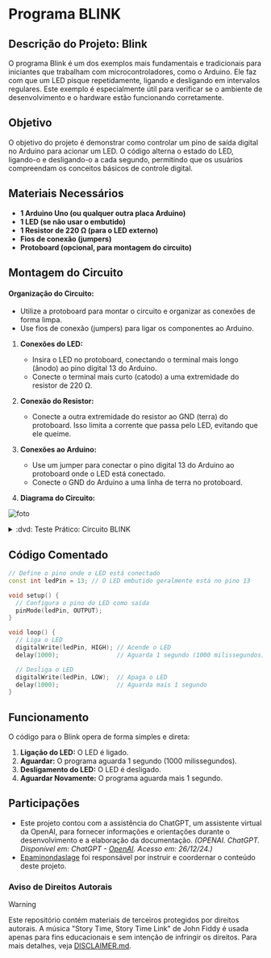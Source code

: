 # Programa BLINK

## Descrição do Projeto: Blink
O programa Blink é um dos exemplos mais fundamentais e tradicionais para iniciantes que trabalham com microcontroladores, como o Arduino. Ele faz com que um LED pisque repetidamente, ligando e desligando em intervalos regulares. Este exemplo é especialmente útil para verificar se o ambiente de desenvolvimento e o hardware estão funcionando corretamente.

## Objetivo
O objetivo do projeto é demonstrar como controlar um pino de saída digital no Arduino para acionar um LED. O código alterna o estado do LED, ligando-o e desligando-o a cada segundo, permitindo que os usuários compreendam os conceitos básicos de controle digital.

## Materiais Necessários
- **1 Arduino Uno (ou qualquer outra placa Arduino)**
- **1 LED (se não usar o embutido)**
- **1 Resistor de 220 Ω (para o LED externo)**
- **Fios de conexão (jumpers)**
- **Protoboard (opcional, para montagem do circuito)**

## Montagem do Circuito
#### Organização do Circuito:
   - Utilize a protoboard para montar o circuito e organizar as conexões de forma limpa.
   - Use fios de conexão (jumpers) para ligar os componentes ao Arduino.

1. **Conexões do LED:**
   - Insira o LED no protoboard, conectando o terminal mais longo (ânodo) ao pino digital 13 do Arduino.
   - Conecte o terminal mais curto (catodo) a uma extremidade do resistor de 220 Ω.
     
2. **Conexão do Resistor:**
   - Conecte a outra extremidade do resistor ao GND (terra) do protoboard. Isso limita a corrente que passa pelo LED, evitando que ele queime.

3. **Conexões ao Arduino:**
   - Use um jumper para conectar o pino digital 13 do Arduino ao protoboard onde o LED está conectado.
   - Conecte o GND do Arduino a uma linha de terra no protoboard.

4. **Diagrama do Circuito:**
   
![foto](https://github.com/Matheusrammos/LIA-Docs/blob/main/Exerc%C3%ADcio_em_Sala_1/Diagrama_Aula_1.png)
<details>
<summary> :dvd: Teste Prático: Circuito BLINK </summary>

[Circuito BLINK](https://github.com/user-attachments/assets/0fd8602f-0a26-4570-a3aa-290ff9b52ce1)
</details>



## Código Comentado
```cpp
// Define o pino onde o LED está conectado
const int ledPin = 13; // O LED embutido geralmente está no pino 13

void setup() {
  // Configura o pino do LED como saída
  pinMode(ledPin, OUTPUT);
}

void loop() {
  // Liga o LED
  digitalWrite(ledPin, HIGH); // Acende o LED
  delay(1000);                // Aguarda 1 segundo (1000 milissegundos)

  // Desliga o LED
  digitalWrite(ledPin, LOW);  // Apaga o LED
  delay(1000);                // Aguarda mais 1 segundo
}
````

## Funcionamento
O código para o Blink opera de forma simples e direta:
1. **Ligação do LED:** O LED é ligado.
2. **Aguardar:** O programa aguarda 1 segundo (1000 milissegundos).
3. **Desligamento do LED:** O LED é desligado.
4. **Aguardar Novamente:** O programa aguarda mais 1 segundo.

## Participações
- Este projeto contou com a assistência do ChatGPT, um assistente virtual da OpenAI, para fornecer informações e orientações durante o desenvolvimento e a elaboração da documentação.
  *(OPENAI. ChatGPT. Disponível em: ChatGPT - [OpenAI](https://www.openai.com/chatgpt). Acesso em: 26/12/24.)*
- [Epaminondaslage](https://www.bing.com/ck/a?!&&p=cf945232149fce13JmltdHM9MTcyNjcwNDAwMCZpZ3VpZD0yNGZkYWYyYS1lMjZiLTYzMWYtMzY0MC1iYmJiZTNlZTYyZGImaW5zaWQ9NTE5Mg&ptn=3&ver=2&hsh=3&fclid=24fdaf2a-e26b-631f-3640-bbbbe3ee62db&psq=src%3d%22https%3a%2f%2fgithub.com%2fEpaminondaslage%2fAluno_Fulano_de_Tal%2fblob%2fmain%2fExercicio_em_Casa_1%2fFigura.jpeg%22+alt%3d%22Circuito%22+width%3d%2250%25%22&u=a1aHR0cHM6Ly9naXRodWIuY29tL0VwYW1pbm9uZGFzbGFnZQ&ntb=1) foi responsável por instruir e coordernar o conteúdo deste projeto.

### Aviso de Direitos Autorais 
>[!WARNING]
>
>Este repositório contém materiais de terceiros protegidos por direitos autorais. A música "Story Time, Story Time Link" de John Fiddy é usada apenas para fins educacionais e sem intenção de infringir os direitos. Para mais detalhes, veja [DISCLAIMER.md](./DISCLAIMER.md).

